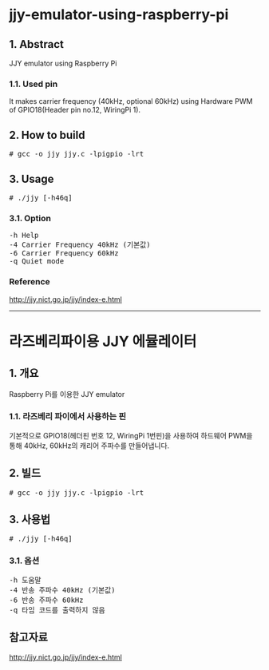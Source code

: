 jjy-emulator-using-raspberry-pi
==============

## 1. Abstract
JJY emulator using Raspberry Pi
### 1.1. Used pin
It makes carrier frequency (40kHz, optional 60kHz) using Hardware PWM of GPIO18(Header pin no.12, WiringPi 1).

## 2. How to build
<pre># gcc -o jjy jjy.c -lpigpio -lrt</pre>

## 3. Usage
<pre># ./jjy [-h46q]</pre>

### 3.1. Option
<pre>-h Help
-4 Carrier Frequency 40kHz (기본값)
-6 Carrier Frequency 60kHz
-q Quiet mode</pre>

### Reference
http://jjy.nict.go.jp/jjy/index-e.html



***
라즈베리파이용 JJY 에뮬레이터
==============


## 1. 개요
Raspberry Pi를 이용한 JJY emulator
### 1.1. 라즈베리 파이에서 사용하는 핀
기본적으로 GPIO18(헤더핀 번호 12, WiringPi 1번핀)을 사용하여 하드웨어 PWM을 통해 40kHz, 60kHz의 캐리어 주파수를 만들어냅니다.

## 2. 빌드
<pre># gcc -o jjy jjy.c -lpigpio -lrt</pre>

## 3. 사용법
<pre># ./jjy [-h46q]</pre>

### 3.1. 옵션
<pre>-h 도움말
-4 반송 주파수 40kHz (기본값)
-6 반송 주파수 60kHz
-q 타임 코드를 출력하지 않음</pre>

## 참고자료
http://jjy.nict.go.jp/jjy/index-e.html

